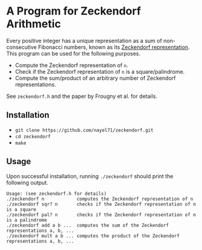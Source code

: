 # A Program for Zeckendorf Arithmetic

Every positive integer has a unique representation as a sum of non-consecutive Fibonacci numbers, known as its [Zeckendorf representation](https://oeis.org/wiki/Zeckendorf_representation). This program can be used for the following purposes.

- Compute the Zeckendorf representation of `n`.
- Check if the Zeckendorf representation of `n` is a square/palindrome.
- Compute the sum/product of an arbitrary number of Zeckendorf representations.

See `zeckendorf.h` and the paper by Frougny et al. for details.

## Installation

- `git clone https://github.com/nayel71/zeckendorf.git`
- `cd zeckendorf`
- `make`

## Usage

Upon successful installation, running `./zeckendorf` should print the following output.

```
Usage: (see zeckendorf.h for details)
./zeckendorf n            computes the Zeckendorf representation of n
./zeckendorf sqr? n       checks if the Zeckendorf representation of n is a square
./zeckendorf pal? n       checks if the Zeckendorf representation of n is a palindrome
./zeckendorf add a b ...  computes the sum of the Zeckendorf representations a, b, ...
./zeckendorf mult a b ... computes the product of the Zeckendorf representations a, b, ...
```

